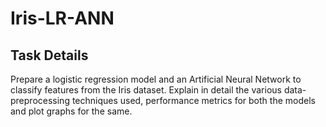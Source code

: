 # Iris-LR-ANN

## Task Details
Prepare a logistic regression model and an Artificial Neural Network to classify features from the Iris dataset. Explain in detail the various data-preprocessing techniques used, performance metrics for both the models and plot graphs for the same.
